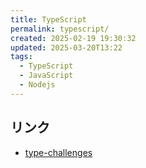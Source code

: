 ```yaml
---
title: TypeScript
permalink: typescript/
created: 2025-02-19 19:30:32
updated: 2025-03-20T13:22
tags:
  - TypeScript
  - JavaScript
  - Nodejs
---
```

## リンク
- [type-challenges](https://github.com/type-challenges/type-challenges)